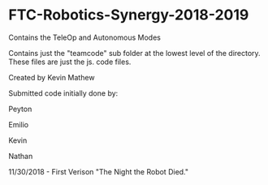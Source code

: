 # FTC-Robotics-Synergy-2018-2019

Contains the TeleOp and Autonomous Modes

Contains just the "teamcode" sub folder at the lowest level of the directory. These files are just the js. code files.

Created by Kevin Mathew

Submitted code initially done by:

Peyton

Emilio

Kevin

Nathan
 
11/30/2018 - First Verison "The Night the Robot Died."
